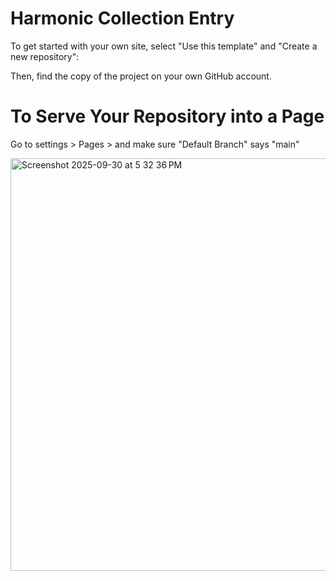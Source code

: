 # Harmonic Collection Entry

To get started with your own site, select "Use this template" and "Create a new repository":

Then, find the copy of the project on your own GitHub account.


# To Serve Your Repository into a Page

Go to settings > Pages > and make sure "Default Branch" says "main"

<img width="1470" height="660" alt="Screenshot 2025-09-30 at 5 32 36 PM" src="https://github.com/user-attachments/assets/17deefd6-cfd6-4c6d-bf6f-22cebe5090f7" />
